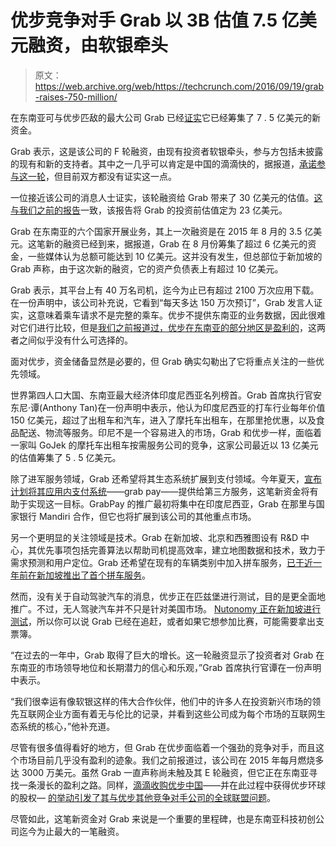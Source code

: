 # 优步竞争对手 Grab 以 3B 估值 7.5 亿美元融资，由软银牵头

> 原文：<https://web.archive.org/web/https://techcrunch.com/2016/09/19/grab-raises-750-million/>

在东南亚可与优步匹敌的最大公司 Grab 已经[证实](https://web.archive.org/web/20230225041609/https://www.grab.com/sg/press/grab-raises-us750-million-equity-financing-increases-total-capital-position-us1-billion/)它已经筹集了 7 . 5 亿美元的新资金。

Grab 表示，这是该公司的 F 轮融资，由现有投资者软银牵头，参与方包括未披露的现有和新的支持者。其中之一几乎可以肯定是中国的滴滴快的，据报道，[承诺参与这一轮](https://web.archive.org/web/20230225041609/http://www.bloomberg.com/news/articles/2016-08-03/didi-softbank-said-to-lead-600-million-plus-round-for-grab-irehj1kn)，但目前双方都没有证实这一点。

一位接近该公司的消息人士证实，该轮融资给 Grab 带来了 30 亿美元的估值。[这与我们之前的报告](https://web.archive.org/web/20230225041609/https://techcrunch.com/2016/08/04/grab-burn/)一致，该报告将 Grab 的投资前估值定为 23 亿美元。

Grab 在东南亚的六个国家开展业务，其上一次融资是在 2015 年 8 月的 3.5 亿美元。这笔新的融资已经到来，据报道，Grab 在 8 月份筹集了超过 6 亿美元的资金，一些媒体认为总额可能达到 10 亿美元。这并没有发生，但总部位于新加坡的 Grab 声称，由于这次新的融资，它的资产负债表上有超过 10 亿美元。

Grab 表示，其平台上有 40 万名司机，迄今为止已有超过 2100 万次应用下载。在一份声明中，该公司补充说，它看到“每天多达 150 万次预订”，Grab 发言人证实，这意味着乘车请求不是完整的乘车。优步不提供东南亚的业务数据，因此很难对它们进行比较，但是[我们之前报道过，优步在东南亚的部分地区是盈利的](https://web.archive.org/web/20230225041609/https://techcrunch.com/2016/07/29/uber-focuses-on-services-as-it-begins-to-see-profits-in-southeast-asia/)，这两者之间似乎没有什么可选择的。

面对优步，资金储备显然是必要的，但 Grab 确实勾勒出了它将重点关注的一些优先领域。

世界第四人口大国、东南亚最大经济体印度尼西亚名列榜首。Grab 首席执行官安东尼·谭(Anthony Tan)在一份声明中表示，他认为印度尼西亚的打车行业每年价值 150 亿美元，超过了出租车和汽车，进入了摩托车出租车，在那里抢优惠，以及食品配送、物流等服务。印尼不是一个容易进入的市场，Grab 和优步一样，面临着一家叫 GoJek 的摩托车出租车按需服务公司的竞争，这家公司最近以 13 亿美元的估值筹集了 5 . 5 亿美元。

除了进军服务领域，Grab 还希望将其生态系统扩展到支付领域。今年夏天，[宣布计划将其应用内支付系统](https://web.archive.org/web/20230225041609/https://techcrunch.com/2016/07/22/grab-ubers-rival-in-southeast-asia-is-developing-a-mobile-payments-platform/)——grab pay——提供给第三方服务，这笔新资金将有助于实现这一目标。GrabPay 的推广最初将集中在印度尼西亚，Grab 在那里与国家银行 Mandiri 合作，但它也将扩展到该公司的其他重点市场。

另一个更明显的关注领域是技术。Grab 在新加坡、北京和西雅图设有 R&D 中心，其优先事项包括完善算法以帮助司机提高效率，建立地图数据和技术，致力于需求预测和用户定位。Grab 还希望在现有的车辆类别中加入拼车服务，[已于近一年前在新加坡推出了首个拼车服务](https://web.archive.org/web/20230225041609/https://techcrunch.com/2015/11/10/grabhitch/)。

然而，没有关于自动驾驶汽车的消息，优步正在匹兹堡进行测试，目的是更全面地推广。不过，无人驾驶汽车并不只是针对美国市场。 [Nutonomy 正在新加坡进行测试](https://web.archive.org/web/20230225041609/https://techcrunch.com/2016/08/24/mit-spinout-nutonomy-just-beat-uber-to-launch-the-worlds-first-self-driving-taxi/)，所以你可以说 Grab 已经在追赶，或者如果它想参加比赛，可能需要拿出支票簿。

“在过去的一年中，Grab 取得了巨大的增长。这一轮融资显示了投资者对 Grab 在东南亚的市场领导地位和长期潜力的信心和乐观，”Grab 首席执行官谭在一份声明中表示。

“我们很幸运有像软银这样的伟大合作伙伴，他们中的许多人在投资新兴市场的领先互联网企业方面有着无与伦比的记录，并看到这些公司成为每个市场的互联网生态系统的核心，”他补充道。

尽管有很多值得看好的地方，但 Grab 在优步面临着一个强劲的竞争对手，而且这个市场目前几乎没有盈利的迹象。我们之前报道过，该公司在 2015 年每月燃烧多达 3000 万美元。虽然 Grab 一直声称尚未触及其 E 轮融资，但它正在东南亚寻找一条漫长的盈利之路。同样，[滴滴收购优步中国](https://web.archive.org/web/20230225041609/https://techcrunch.com/2016/08/01/didi-chuxing-confirms-it-is-buying-ubers-business-in-china/)——并在此过程中获得优步环球的股权— [的举动引发了其与优步其他竞争对手公司的全球联盟问题](https://web.archive.org/web/20230225041609/https://techcrunch.com/2016/08/01/ubers-deal-with-didi-is-a-win-win-for-everyone-except-the-anti-uber-alliance/)。

尽管如此，这笔新资金对 Grab 来说是一个重要的里程碑，也是东南亚科技初创公司迄今为止最大的一笔融资。